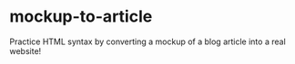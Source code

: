 # mockup-to-article
Practice HTML syntax by converting a mockup of a blog article into a real website!
